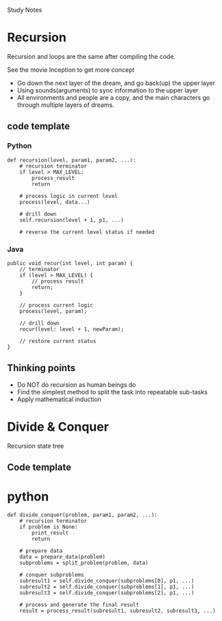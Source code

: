 Study Notes

# Recursion 

Recursion and loops are the same after compiling the code.

See the movie Inception to get more concept
- Go down the next layer of the dream, and go back(up) the upper layer
- Using sounds(arguments) to sync information to the upper layer 
- All environments and people are a copy, and the main characters go through multiple layers of dreams.

## code template

### Python
```
def recursion(level, param1, param2, ...):
    # recursion terminator
    if level > MAX_LEVEL:
        process_result
        return

    # process logic in current level
    process(level, data...)

    # drill down
    self.recursion(level + 1, p1, ...)

    # reverse the current level status if needed

```

### Java

```
public void recur(int level, int param) {
    // terminator
    if (level > MAX_LEVEL) {
        // process result
        return;
    }

    // process current logic
    process(level, param);

    // drill down
    recur(level: level + 1, newParam);

    // restore current status
}
```

## Thinking points
- Do NOT do recursion as human beings do
- Find the simplest method to split the task into repeatable sub-tasks
- Apply mathematical induction

# Divide & Conquer

Recursion state tree

## Code template

# python
```
def divide_conquer(problem, param1, param2, ...):
    # recursion terminator
    if problem is None:
        print_result
        return

    # prepare data
    data = prepare_data(problem)
    subproblems = split_problem(problem, data)

    # conquer subproblems
    subresult1 = self.divide_conquer(subproblems[0], p1, ...)
    subresult2 = self.divide_conquer(subproblems[1], p1, ...)
    subresult3 = self.divide_conquer(subproblems[2], p1, ...)

    # process and generate the final result
    result = process_result(subresult1, subresult2, subresult3, ...)

```



